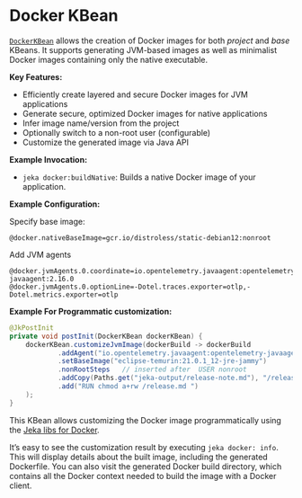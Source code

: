 # Docker KBean

<!-- header-autogen-doc -->


[`DockerKBean`](https://github.com/jeka-dev/jeka/blob/master/core/src/main/java/dev/jeka/core/tool/builtins/tooling/docker/DockerKBean.java) allows the creation of Docker images for both *project* and *base* KBeans. It supports generating JVM-based images as well as minimalist Docker images containing only the native executable.

**Key Features:**

- Efficiently create layered and secure Docker images for JVM applications
- Generate secure, optimized Docker images for native applications
- Infer image name/version from the project
- Optionally switch to a non-root user (configurable)
- Customize the generated image via Java API

**Example Invocation:**
- `jeka docker:buildNative`: Builds a native Docker image of your application.

**Example Configuration:**

Specify base image:
```properties
@docker.nativeBaseImage=gcr.io/distroless/static-debian12:nonroot
```

Add JVM agents
```properties
@docker.jvmAgents.0.coordinate=io.opentelemetry.javaagent:opentelemetry-javaagent:2.16.0
@docker.jvmAgents.0.optionLine=-Dotel.traces.exporter=otlp,-Dotel.metrics.exporter=otlp
```
**Example For Programmatic customization:**

```java
@JkPostInit
private void postInit(DockerKBean dockerKBean) {
    dockerKBean.customizeJvmImage(dockerBuild -> dockerBuild
            .addAgent("io.opentelemetry.javaagent:opentelemetry-javaagent:2.16.0", "")
            .setBaseImage("eclipse-temurin:21.0.1_12-jre-jammy")
            .nonRootSteps   // inserted after  USER nonroot
            .addCopy(Paths.get("jeka-output/release-note.md"), "/release.md")
            .add("RUN chmod a+rw /release.md ")
    );
}
```
This KBean allows customizing the Docker image programmatically using the [Jeka libs for Docker](api-docker.md).

It’s easy to see the customization result by executing `jeka docker: info`. 
This will display details about the built image, including the generated Dockerfile. 
You can also visit the generated Docker build directory, 
which contains all the Docker context needed to build the image with a Docker client.

<!-- body-autogen-doc -->